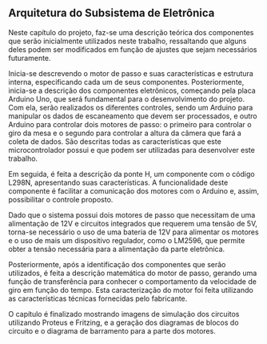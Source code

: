 ## Arquitetura do Subsistema de Eletrônica

Neste capítulo do projeto, faz-se uma descrição teórica dos componentes que serão inicialmente utilizados neste trabalho, ressaltando que alguns deles podem ser modificados em função de ajustes que sejam necessários futuramente.

Inicia-se descrevendo o motor de passo e suas características e estrutura interna, especificando cada um de seus componentes. Posteriormente, inicia-se a descrição dos componentes eletrônicos, começando pela placa Arduino Uno, que será fundamental para o desenvolvimento do projeto. Com ela, serão realizados os diferentes controles, sendo um Arduino para manipular os dados de escaneamento que devem ser processados, e outro Arduino para controlar dois motores de passo: o primeiro para controlar o giro da mesa e o segundo para controlar a altura da câmera que fará a coleta de dados. São descritas todas as características que este microcontrolador possui e que podem ser utilizadas para desenvolver este trabalho.

Em seguida, é feita a descrição da ponte H, um componente com o código L298N, apresentando suas características. A funcionalidade deste componente é facilitar a comunicação dos motores com o Arduino e, assim, possibilitar o controle proposto.

Dado que o sistema possui dois motores de passo que necessitam de uma alimentação de 12V e circuitos integrados que requerem uma tensão de 5V, torna-se necessário o uso de uma bateria de 12V para alimentar os motores e o uso de mais um dispositivo regulador, como o LM2596, que permite obter a tensão necessária para a alimentação da parte eletrônica.

Posteriormente, após a identificação dos componentes que serão utilizados, é feita a descrição matemática do motor de passo, gerando uma função de transferência para conhecer o comportamento da velocidade de giro em função do tempo. Esta caracterização do motor foi feita utilizando as características técnicas fornecidas pelo fabricante.

O capítulo é finalizado mostrando imagens de simulação dos circuitos utilizando Proteus e Fritzing, e a geração dos diagramas de blocos do circuito e o diagrama de barramento para a parte dos motores.
